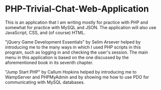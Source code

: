 # PHP-Trivial-Chat-Web-Application
This is an application that I am writing mostly for practice
with PHP and somewhat for practice with MySQL and JSON.
The application will also use JavaScript, CSS, and (of course) HTML.

"jQuery Game Development Essentials" by Selim Arsever helped by introducing
me to the many ways in which I used PHP scripts in this program, such
as logging in and checking the user's session. The main menu in this
application is based on the one discussed by the aforementioned book
in its seventh chapter.

"Jump Start PHP" by Callum Hopkins helped by introducing me to WampServer
and PHPMyAdmin and by showing me how to use PDO for communicating
with MySQL databases.